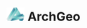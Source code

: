 
# ![Alt text](docs/assets/AG_small.png) ArchGeo

<p align="center">
  <a href="https://github.com/WWmore/mkdocs-archgeo/blob/ad15130bcc6e128397c5f4e8e8064decfe801e72/docs/assets/gif.gif" width="80" alt="Documentation for ArchGeo">
  </a>
</p>


